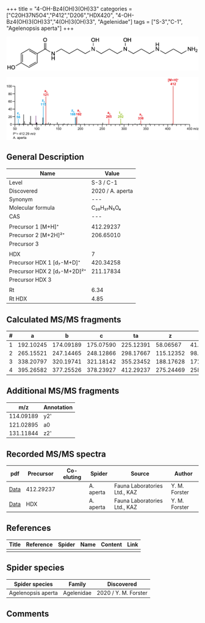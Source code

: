 +++
title = "4-OH-Bz4(OH)3(OH)33"
categories = ["C20H37N5O4","P412","D206","HDX420",
"4-OH-Bz4(OH)3(OH)33","4(OH)3(OH)33",
"Agelenidae"]
tags = ["S-3","C-1",
"Agelenopsis aperta"]
+++

![](/img/4-OH-Bz4(OH)3(OH)33.png)

![](/img_MSMS/412_4-OH-Bz4(OH)3(OH)33_Aa.png?classes=border)

## General Description

| Name                        | Value            |
|-----------------------------|------------------|
| Level                       | S-3 / C-1               |
| Discovered                  | 2020 / A. aperta |
| Synonym                     | ---              |
| Molecular formula           | C₂₀H₃₇N₅O₄       |
| CAS                         | ---              |
|                             |                  |
| Precursor 1 [M+H]⁺          | 412.29237        |
| Precursor 2 [M+2H]²⁺        | 206.65010        |
| Precursor 3                 |                  |
|                             |                  |
| HDX                         | 7                |
| Precursor HDX 1 [d₇-M+D]⁺   | 420.34258        |
| Precursor HDX 2 [d₇-M+2D]²⁺ | 211.17834        |
| Precursor HDX 3             |                  |
|                             |                  |
| Rt                          | 6.34             |
| Rt HDX                      | 4.85             |

## Calculated MS/MS fragments

| # | a         | b         | c         | ta        | z         | y         | tz        |
|---|-----------|-----------|-----------|-----------|-----------|-----------|-----------|
| 1 | 192.10245 | 174.09189 | 175.07590 | 225.12391 | 58.06567  | 41.03912  | 75.09222  |
| 2 | 265.15521 | 247.14465 | 248.12866 | 298.17667 | 115.12352 | 98.09697  | 148.14498 |
| 3 | 338.20797 | 320.19741 | 321.18142 | 355.23452 | 188.17628 | 171.14973 | 221.19774 |
| 4 | 395.26582 | 377.25526 | 378.23927 | 412.29237 | 275.24469 | 258.21814 | 292.27124 |

## Additional MS/MS fragments

| m/z       | Annotation |
|-----------|------------|
| 114.09189 | y2'        |
| 121.02895 | a0         |
| 131.11844 | z2'        |

## Recorded MS/MS spectra

| pdf                                                      | Precursor | Co-eluting | Spider    | Source                       | Author        |
|----------------------------------------------------------|-----------|------------|-----------|------------------------------|---------------|
| [Data](/pdf/A-aperta/412_4-OH-Bz4(OH)3(OH)33_Aa.pdf)     | 412.29237 |            | A. aperta | Fauna Laboratories Ltd., KAZ | Y. M. Forster |
| [Data](/pdf/A-aperta/412_4-OH-Bz4(OH)3(OH)33_Aa_HDX.pdf) | HDX       |            | A. aperta | Fauna Laboratories Ltd., KAZ | Y. M. Forster |

## References

| Title     | Reference   | Spider    | Name   | Content  | Link |
|-----------|-------------|-----------|--------|----------|-----|
|           |             |           |        |          |     |

## Spider species

| Spider species     | Family     | Discovered           |
|--------------------|------------|----------------------|
| Agelenopsis aperta | Agelenidae | 2020 / Y. M. Forster |

## Comments